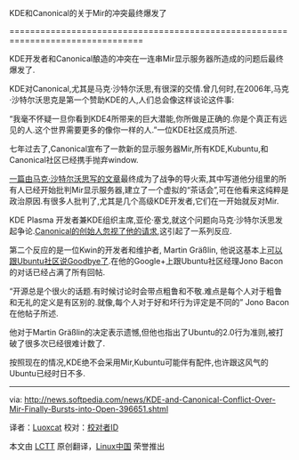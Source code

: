 KDE和Canonical的关于Mir的冲突最终爆发了

================================================================================

KDE开发者和Canonical酿造的冲突在一连串Mir显示服务器所造成的问题后最终爆发了.

KDE对Canonical,尤其是马克·沙特尔沃思,有很深的交情.曾几何时,在2006年,马克·沙特尔沃思克是第一个赞助KDE的人,人们总会像这样谈论这件事:

“我毫不怀疑一旦你看到KDE4所带来的巨大潜能,你所做是正确的.你是个真正有远见的人.这个世界需要更多的像你一样的人.”一位KDE社区成员所述.

七年过去了,Canonical宣布了一款新的显示服务器Mir,所有KDE,Kubuntu,和Canonical社区已经携手抛弃window.

[一篇由马克·沙特尔沃思写的文章][1]最终成为了战争的导火索,其中写道他分组里的所有人已经开始批判Mir显示服务器,建立了一个虚拟的“茶话会”,可在他看来这纯粹是政治原因.有很多人批判了,尤其是几个高级KDE开发者,它们在一开始就反对Mir.

KDE Plasma 开发者兼KDE组织主席,亚伦·塞戈,就这个问题向马克·沙特尔沃思发起争论.[Canonical的创始人忽视了他的请求][2],这引起了一系列反应.

第二个反应的是一位Kwin的开发者和维护者, Martin Gräßlin, 他说这基本上[可以跟Ubuntu社区说Goodbye了][3].在他的Google+上跟Ubuntu社区经理Jono Bacon的对话已经占满了所有回帖.

“开源总是个很火的话题.有时候讨论时会带点粗鲁和不敬.难点是每个人对于粗鲁和无礼的定义是有区别的.就像,每个人对于好和坏行为评定是不同的” Jono Bacon在他帖子所述.

他对于Martin Gräßlin的决定表示遗憾,但他也指出了Ubuntu的2.0行为准则,被打破了很多次已经很难计数了.

按照现在的情况,KDE绝不会采用Mir,Kubuntu可能伴有配件,也许跟这风气的Ubuntu已经时日不多.

--------------------------------------------------------------------------------

via: http://news.softpedia.com/news/KDE-and-Canonical-Conflict-Over-Mir-Finally-Bursts-into-Open-396651.shtml

译者：[Luoxcat](https://github.com/Luoxcat) 校对：[校对者ID](https://github.com/校对者ID)

本文由 [LCTT](https://github.com/LCTT/TranslateProject) 原创翻译，[Linux中国](http://linux.cn/) 荣誉推出

[1]:http://news.softpedia.com/news/Mark-Shuttleworth-Says-That-Mir-Opponents-Have-Formed-the-Open-Source-Tea-Party-392793.shtml
[2]:http://news.softpedia.com/news/KDE-Developer-and-President-of-KDE-e-v-Upset-Because-Mark-Shuttleworth-Is-Ignoring-Him-396623.shtml
[3]:http://news.softpedia.com/news/Major-KDE-Developer-Says-Goodbye-to-Ubuntu-396429.shtml
